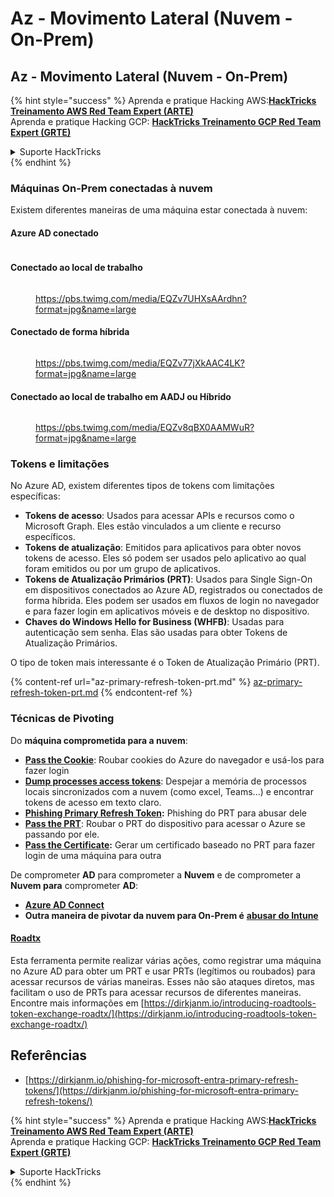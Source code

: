 # Az - Movimento Lateral (Nuvem - On-Prem)

## Az - Movimento Lateral (Nuvem - On-Prem)

{% hint style="success" %}
Aprenda e pratique Hacking AWS:<img src="../../../.gitbook/assets/image (1) (1) (1).png" alt="" data-size="line">[**HackTricks Treinamento AWS Red Team Expert (ARTE)**](https://training.hacktricks.xyz/courses/arte)<img src="../../../.gitbook/assets/image (1) (1) (1).png" alt="" data-size="line">\
Aprenda e pratique Hacking GCP: <img src="../../../.gitbook/assets/image (2).png" alt="" data-size="line">[**HackTricks Treinamento GCP Red Team Expert (GRTE)**<img src="../../../.gitbook/assets/image (2).png" alt="" data-size="line">](https://training.hacktricks.xyz/courses/grte)

<details>

<summary>Suporte HackTricks</summary>

* Confira os [**planos de assinatura**](https://github.com/sponsors/carlospolop)!
* **Junte-se ao** 💬 [**grupo do Discord**](https://discord.gg/hRep4RUj7f) ou ao [**grupo do telegram**](https://t.me/peass) ou **siga**-nos no **Twitter** 🐦 [**@hacktricks\_live**](https://twitter.com/hacktricks_live)**.**
* **Compartilhe truques de hacking enviando PRs para os repositórios do** [**HackTricks**](https://github.com/carlospolop/hacktricks) e [**HackTricks Cloud**](https://github.com/carlospolop/hacktricks-cloud).

</details>
{% endhint %}

### Máquinas On-Prem conectadas à nuvem

Existem diferentes maneiras de uma máquina estar conectada à nuvem:

#### Azure AD conectado

<figure><img src="../../../.gitbook/assets/image (259).png" alt=""><figcaption></figcaption></figure>

#### Conectado ao local de trabalho

<figure><img src="../../../.gitbook/assets/image (222).png" alt=""><figcaption><p><a href="https://pbs.twimg.com/media/EQZv7UHXsAArdhn?format=jpg&#x26;name=large">https://pbs.twimg.com/media/EQZv7UHXsAArdhn?format=jpg&#x26;name=large</a></p></figcaption></figure>

#### Conectado de forma híbrida

<figure><img src="../../../.gitbook/assets/image (178).png" alt=""><figcaption><p><a href="https://pbs.twimg.com/media/EQZv77jXkAAC4LK?format=jpg&#x26;name=large">https://pbs.twimg.com/media/EQZv77jXkAAC4LK?format=jpg&#x26;name=large</a></p></figcaption></figure>

#### Conectado ao local de trabalho em AADJ ou Híbrido

<figure><img src="../../../.gitbook/assets/image (252).png" alt=""><figcaption><p><a href="https://pbs.twimg.com/media/EQZv8qBX0AAMWuR?format=jpg&#x26;name=large">https://pbs.twimg.com/media/EQZv8qBX0AAMWuR?format=jpg&#x26;name=large</a></p></figcaption></figure>

### Tokens e limitações <a href="#tokens-and-limitations" id="tokens-and-limitations"></a>

No Azure AD, existem diferentes tipos de tokens com limitações específicas:

* **Tokens de acesso**: Usados para acessar APIs e recursos como o Microsoft Graph. Eles estão vinculados a um cliente e recurso específicos.
* **Tokens de atualização**: Emitidos para aplicativos para obter novos tokens de acesso. Eles só podem ser usados pelo aplicativo ao qual foram emitidos ou por um grupo de aplicativos.
* **Tokens de Atualização Primários (PRT)**: Usados para Single Sign-On em dispositivos conectados ao Azure AD, registrados ou conectados de forma híbrida. Eles podem ser usados em fluxos de login no navegador e para fazer login em aplicativos móveis e de desktop no dispositivo.
* **Chaves do Windows Hello for Business (WHFB)**: Usadas para autenticação sem senha. Elas são usadas para obter Tokens de Atualização Primários.

O tipo de token mais interessante é o Token de Atualização Primário (PRT).

{% content-ref url="az-primary-refresh-token-prt.md" %}
[az-primary-refresh-token-prt.md](az-primary-refresh-token-prt.md)
{% endcontent-ref %}

### Técnicas de Pivoting

Do **máquina comprometida para a nuvem**:

* [**Pass the Cookie**](az-pass-the-cookie.md): Roubar cookies do Azure do navegador e usá-los para fazer login
* [**Dump processes access tokens**](az-processes-memory-access-token.md): Despejar a memória de processos locais sincronizados com a nuvem (como excel, Teams...) e encontrar tokens de acesso em texto claro.
* [**Phishing Primary Refresh Token**](az-phishing-primary-refresh-token-microsoft-entra.md)**:** Phishing do PRT para abusar dele
* [**Pass the PRT**](pass-the-prt.md): Roubar o PRT do dispositivo para acessar o Azure se passando por ele.
* [**Pass the Certificate**](az-pass-the-certificate.md)**:** Gerar um certificado baseado no PRT para fazer login de uma máquina para outra

De comprometer **AD** para comprometer a **Nuvem** e de comprometer a **Nuvem para** comprometer **AD**:

* [**Azure AD Connect**](azure-ad-connect-hybrid-identity/)
* **Outra maneira de pivotar da nuvem para On-Prem é** [**abusar do Intune**](../az-services/intune.md)

#### [Roadtx](https://github.com/dirkjanm/ROADtools)

Esta ferramenta permite realizar várias ações, como registrar uma máquina no Azure AD para obter um PRT e usar PRTs (legítimos ou roubados) para acessar recursos de várias maneiras. Esses não são ataques diretos, mas facilitam o uso de PRTs para acessar recursos de diferentes maneiras. Encontre mais informações em [https://dirkjanm.io/introducing-roadtools-token-exchange-roadtx/](https://dirkjanm.io/introducing-roadtools-token-exchange-roadtx/)

## Referências

* [https://dirkjanm.io/phishing-for-microsoft-entra-primary-refresh-tokens/](https://dirkjanm.io/phishing-for-microsoft-entra-primary-refresh-tokens/)

{% hint style="success" %}
Aprenda e pratique Hacking AWS:<img src="../../../.gitbook/assets/image (1) (1) (1).png" alt="" data-size="line">[**HackTricks Treinamento AWS Red Team Expert (ARTE)**](https://training.hacktricks.xyz/courses/arte)<img src="../../../.gitbook/assets/image (1) (1) (1).png" alt="" data-size="line">\
Aprenda e pratique Hacking GCP: <img src="../../../.gitbook/assets/image (2).png" alt="" data-size="line">[**HackTricks Treinamento GCP Red Team Expert (GRTE)**<img src="../../../.gitbook/assets/image (2).png" alt="" data-size="line">](https://training.hacktricks.xyz/courses/grte)

<details>

<summary>Suporte HackTricks</summary>

* Confira os [**planos de assinatura**](https://github.com/sponsors/carlospolop)!
* **Junte-se ao** 💬 [**grupo do Discord**](https://discord.gg/hRep4RUj7f) ou ao [**grupo do telegram**](https://t.me/peass) ou **siga**-nos no **Twitter** 🐦 [**@hacktricks\_live**](https://twitter.com/hacktricks_live)**.**
* **Compartilhe truques de hacking enviando PRs para os repositórios do** [**HackTricks**](https://github.com/carlospolop/hacktricks) e [**HackTricks Cloud**](https://github.com/carlospolop/hacktricks-cloud).

</details>
{% endhint %}
